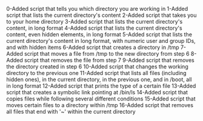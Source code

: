 0-Added script that tells you which directory you are working in
1-Added script that lists the current directory's content
2-Added script that takes you to your home directory
3-Added script that lists the current directory's content, in long format
4-Added script that lists the current directory's content, even hidden elements, in long format
5-Added script that lists the current directory's content in long format, with numeric user and group IDs, and with hidden items
6-Added script that creates a directory in /tmp
7-Added script that moves a file from /tmp to the new directory from step 6
8-Added script that removes the file from step 7
9-Added script that removes the directory created in step 6
10-Added script that changes the working directory to the previous one
11-Added script that lists all files (including hidden ones), in the current directory, in the previous one, and in /boot, all in long format
12-Added script that prints the type of a certain file
13-Added script that creates a symbolic link pointing at /bin/ls
14-Added script that copies files while following several different conditions
15-Added script that moves certain files to a directory within /tmp
16-Added script that removes all files that end with '~' within the current directory
